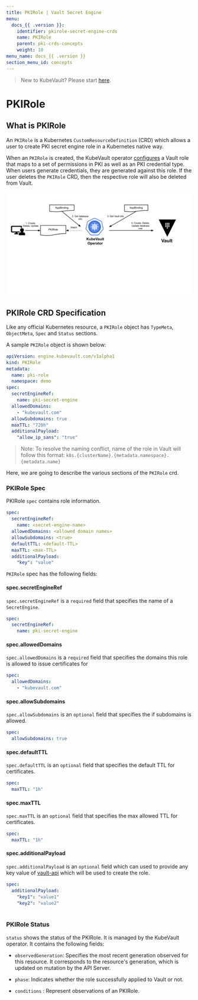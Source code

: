 ```yaml
---
title: PKIRole | Vault Secret Engine
menu:
  docs_{{ .version }}:
    identifier: pkirole-secret-engine-crds
    name: PKIRole
    parent: pki-crds-concepts
    weight: 10
menu_name: docs_{{ .version }}
section_menu_id: concepts
---
```


> New to KubeVault? Please start [here](/docs/concepts/README.md).

# PKIRole

## What is PKIRole

An `PKIRole` is a Kubernetes `CustomResourceDefinition` (CRD) which allows a user to create PKI secret engine role in a Kubernetes native way.

When an `PKIRole` is created, the KubeVault operator [configures](https://www.vaultproject.io/docs/secrets/pki/index.html#setup) a Vault role that maps to a set of permissions in PKI as well as an PKI credential type. When users generate credentials, they are generated against this role. If the user deletes the `PKIRole` CRD,
then the respective role will also be deleted from Vault.

![PKIRole CRD](/docs/images/concepts/pki_role.svg)

## PKIRole CRD Specification

Like any official Kubernetes resource, a `PKIRole` object has `TypeMeta`, `ObjectMeta`, `Spec` and `Status` sections.

A sample `PKIRole` object is shown below:

```yaml
apiVersion: engine.kubevault.com/v1alpha1
kind: PKIRole
metadata:
  name: pki-role
  namespace: demo
spec:
  secretEngineRef:
    name: pki-secret-engine
  allowedDomains:
    - "kubevault.com"
  allowSubdomains: true
  maxTTL: "720h"
  additionalPayload:
    "allow_ip_sans": "true"
```

> Note: To resolve the naming conflict, name of the role in Vault will follow this format: `k8s.{clusterName}.{metadata.namespace}.{metadata.name}`

Here, we are going to describe the various sections of the `PKIRole` crd.

### PKIRole Spec

PKIRole `spec` contains role information.

```yaml
spec:
  secretEngineRef:
    name: <secret-engine-name>
  allowedDomains: <allowed domain names>
  allowSubdomains: <true>
  defaultTTL: <default-TTL>
  maxTTL: <max-TTL>
  additionalPayload:
    "key": "value"
```

`PKIRole` spec has the following fields:

#### spec.secretEngineRef

`spec.secretEngineRef` is a `required` field that specifies the name of a `SecretEngine`.

```yaml
spec:
  secretEngineRef:
    name: pki-secret-engine
```

#### spec.allowedDomains

`spec.allowedDomains` is a `required` field that specifies the domains this role is allowed to issue certificates for

```yaml
spec:
  allowedDomains:
    - "kubevault.com"
```

#### spec.allowSubdomains

`spec.allowSubdomains` is an `optional` field that specifies the if subdomains is allowed.

```yaml
spec:
  allowSubdomains: true
```

#### spec.defaultTTL

`spec.defaultTTL` is an `optional` field that specifies the default TTL for certificates.

```yaml
spec:
  maxTTL: "1h"
```

#### spec.maxTTL

`spec.maxTTL` is an `optional` field that specifies the max allowed TTL for certificates. 

```yaml
spec:
  maxTTL: "1h"
```

#### spec.additionalPayload

`spec.additionalPayload` is an `optional` field which can used to provide any key value of [vault-api](https://developer.hashicorp.com/vault/api-docs/secret/pki#create-update-role)
which will be used to create the role.

```yaml
spec:
  additionalPayload:
    "key1": "value1"
    "key2": "value2"
  
```

### PKIRole Status

`status` shows the status of the PKIRole. It is managed by the KubeVault operator. It contains the following fields:

- `observedGeneration`: Specifies the most recent generation observed for this resource. It corresponds to the resource's generation, which is updated on mutation by the API Server.

- `phase`: Indicates whether the role successfully applied to Vault or not.

- `conditions` : Represent observations of an PKIRole.

